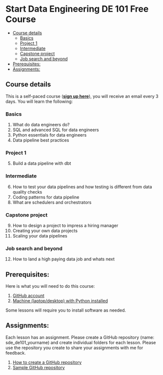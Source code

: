 # Start Data Engineering DE 101 Free Course

* [Course details](#course-details)
    * [Basics](#basics)
    * [Project 1](#project-1)
    * [Intermediate](#intermediate)
    * [Capstone project](#capstone-project)
    * [Job search and beyond](#job-search-and-beyond)
* [Prerequisites:](#prerequisites)
* [Assignments:](#assignments)

## Course details

This is a self-paced course (**[sign up here](https://www.startdataengineering.com/email-course/)**), you will receive an email every 3 days. You will learn the following:

### Basics
1. What do data engineers do?
2. SQL and advanced SQL for data engineers
3. Python essentials for data engineers
4. Data pipeline best practices

### Project 1

5. Build a data pipeline with dbt

### Intermediate

6. How to test your data pipelines and how testing is different from data quality checks
7. Coding patterns for data pipeline
8. What are schedulers and orchestrators

### Capstone project

9. How to design a project to impress a hiring manager
10. Creating your own data projects
11. Scaling your data pipelines

### Job search and beyond

12. How to land a high paying data job and whats next

## Prerequisites:
Here is what you will need to do this course: 

1. [GitHub account](https://github.com/)
2. [Machine (laptop/desktop) with Python installed](https://www.python.org/)

Some lessons will require you to install software as needed.

## Assignments:

Each lesson has an assignment. Please create a GitHub repository (name: sde_de101_yourname) and create individual folders for each lesson. Please use the repository you create to share your assignments with me for feedback. 

1. [How to create a GitHub repository](https://docs.github.com/en/repositories/creating-and-managing-repositories/creating-a-new-repository)
2. [Sample GitHub repository](https://github.com/josephmachado/sde_de101_josephmachado)
